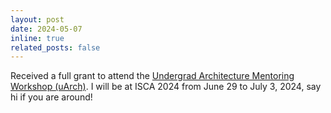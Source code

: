 ```yaml
---
layout: post
date: 2024-05-07
inline: true
related_posts: false
---
```


Received a full grant to attend the [Undergrad Architecture Mentoring Workshop (uArch)](https://sites.google.com/view/6th-uarch). I will be at ISCA 2024 from June 29 to July 3, 2024, say hi if you are around!
